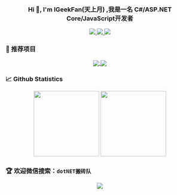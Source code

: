 <h3 align="center">Hi 👋, I'm IGeekFan(天上月) ,我是一名 C#/ASP.NET Core/JavaScript开发者</h3>

<p align="center">
    <a title="Github Total Stars" target="_blank" href="https://github.com/luoyunchong">
        <img src="https://img.shields.io/github/stars/luoyunchong.svg?logo=star&label=Total%20Stars&color=success" />
    </a>
    <a title="Github Followers" target="_blank" href="https://github.com/luoyunchong">
        <img src="https://img.shields.io/badge/dynamic/json?label=GitHub&suffix=%20followers&query=%24.data.totalSubs&url=https%3A%2F%2Fapi.spencerwoo.com%2Fsubstats%2F%3Fsource%3Dgithub%26queryKey%3Dluoyunchong&color=blue&logo=github&longCache=true" />
    </a>
    <a title="My Blog Site" target="_blank" href="https://igeekfan.cn/">
        <img src="https://img.shields.io/badge/%E5%8D%9A%E5%AE%A2%20(blog)-igeekfan.cn-orange" />
    </a>
</p>

### 🍳 推荐项目
<div align="center">
 <a href="https://github.com/luoyunchong/freekit">
   <img align="center" src="https://github-readme-stats.vercel.app/api/pin/?username=luoyunchong&repo=freekit&title_color=fff&icon_color=f9f9f9&text_color=9f9f9f&bg_color=151515" />
 </a>
 <a href="https://github.com/luoyunchong/igeekfan-docs">
   <img align="center" src="https://github-readme-stats.vercel.app/api/pin/?username=luoyunchong&repo=igeekfan-docs&title_color=fff&icon_color=f9f9f9&text_color=9f9f9f&bg_color=151515" />
 </a>
</div>

### 📈 Github Statistics

<div align="center">
    <img height="175px" src="https://github-readme-stats.vercel.app/api?username=luoyunchong&show_icons=true&theme=radical" />
    <img height="175px" src="https://github-readme-stats.vercel.app/api/top-langs/?username=luoyunchong&theme=dark&layout=compact" />
</div>

### 🏆 欢迎微信搜索：`dotNET搬砖队`
<div align="center">
 <img class="QR-img" src="https://github.com/luoyunchong/vovo-docs/blob/main/docs/.vuepress/public/images/wechat.png?raw=true">
</div>
